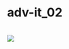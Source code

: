 # adv-it_02

<br><img src="https://github.com/a-rybtsov92/adv-it_02/actions/workflows/my-first-action.yml/badge.svg?branch=main"><br>


